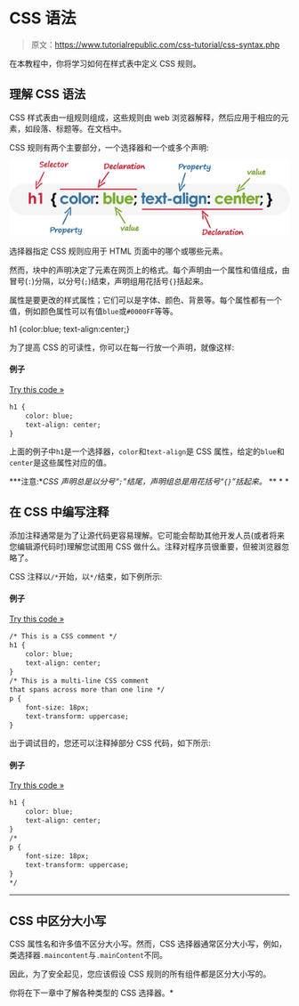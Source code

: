 # CSS 语法

> 原文：<https://www.tutorialrepublic.com/css-tutorial/css-syntax.php>

在本教程中，你将学习如何在样式表中定义 CSS 规则。

## 理解 CSS 语法

CSS 样式表由一组规则组成，这些规则由 web 浏览器解释，然后应用于相应的元素，如段落、标题等。在文档中。

CSS 规则有两个主要部分，一个选择器和一个或多个声明:

![CSS Selector Syntax Illustration](img/ac0b5486772fac59306ad90a3c096617.png)

选择器指定 CSS 规则应用于 HTML 页面中的哪个或哪些元素。

然而，块中的声明决定了元素在网页上的格式。每个声明由一个属性和值组成，由冒号(`:`)分隔，以分号(`;`)结束，声明组用花括号`{}`括起来。

属性是要更改的样式属性；它们可以是字体、颜色、背景等。每个属性都有一个值，例如颜色属性可以有值`blue`或`#0000FF`等等。

h1 {color:blue; text-align:center;}

为了提高 CSS 的可读性，你可以在每一行放一个声明，就像这样:

#### 例子

[Try this code »](../codelab.php?topic=css&file=syntax "Try this code using online Editor")

```
h1 {
    color: blue;
    text-align: center;
}
```

上面的例子中`h1`是一个选择器，`color`和`text-align`是 CSS 属性，给定的`blue`和`center`是这些属性对应的值。

 ***注意:**CSS 声明总是以分号“`;`”结尾，声明组总是用花括号“`{}`”括起来。*  ** * *

## 在 CSS 中编写注释

添加注释通常是为了让源代码更容易理解。它可能会帮助其他开发人员(或者将来您编辑源代码时)理解您试图用 CSS 做什么。注释对程序员很重要，但被浏览器忽略了。

CSS 注释以`/*`开始，以`*/`结束，如下例所示:

#### 例子

[Try this code »](../codelab.php?topic=css&file=comment-syntax "Try this code using online Editor")

```
/* This is a CSS comment */
h1 {
    color: blue;
    text-align: center;
}
/* This is a multi-line CSS comment 
that spans across more than one line */
p {
    font-size: 18px;
    text-transform: uppercase;
}
```

出于调试目的，您还可以注释掉部分 CSS 代码，如下所示:

#### 例子

[Try this code »](../codelab.php?topic=css&file=commenting-code "Try this code using online Editor")

```
h1 {
    color: blue;
    text-align: center;
}
/*
p {
    font-size: 18px;
    text-transform: uppercase;
}
*/
```

* * *

## CSS 中区分大小写

CSS 属性名和许多值不区分大小写。然而，CSS 选择器通常区分大小写，例如，类选择器`.maincontent`与`.mainContent`不同。

因此，为了安全起见，您应该假设 CSS 规则的所有组件都是区分大小写的。

你将在下一章中了解各种类型的 CSS 选择器。*